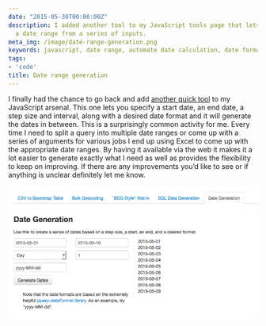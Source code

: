 ```yaml
---
date: "2015-05-30T00:00:00Z"
description: I added another tool to my JavaScript tools page that lets you generate
  a date range from a series of inputs.
meta_img: /image/date-range-generation.png
keywords: javascript, date range, automate date calculation, date format
tags:
- 'code'
title: Date range generation
---
```


I finally had the chance to go back and add <a href="https://dangoldin.github.io/js-tools/#tab-date-generation" target="_blank">another quick tool</a> to my JavaScript arsenal. This one lets you specify a start date, an end date, a step size and interval, along with a desired date format and it will generate the dates in between. This is a surprisingly common activity for me. Every time I need to split a query into multiple date ranges or come up with a series of arguments for various jobs I end up using Excel to come up with the appropriate date ranges. By having it available via the web it makes it a lot easier to generate exactly what I need as well as provides the flexibility to keep on improving. If there are any improvements you’d like to see or if anything is unclear definitely let me know.

<div class="thumbnail">
  <img src="/image/date-range-generation.png" alt="Screenshot of date range tool in action" data-width="802" data-height="428" data-layout="responsive" />
</div>
